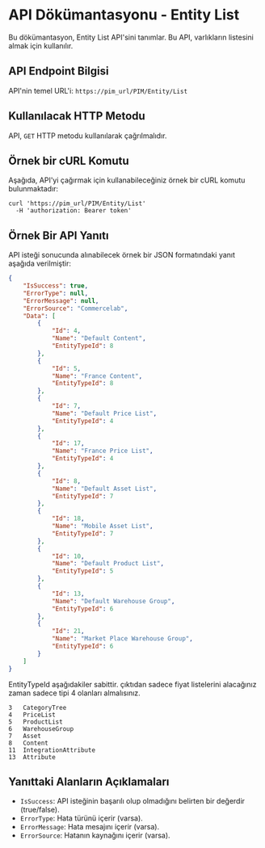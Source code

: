 # API Dökümantasyonu - Entity List

Bu dökümantasyon, Entity List API'sini tanımlar. Bu API, varlıkların listesini almak için kullanılır.

## API Endpoint Bilgisi

API'nin temel URL'i: `https://pim_url/PIM/Entity/List`

## Kullanılacak HTTP Metodu

API, `GET` HTTP metodu kullanılarak çağrılmalıdır.

## Örnek bir cURL Komutu

Aşağıda, API'yi çağırmak için kullanabileceğiniz örnek bir cURL komutu bulunmaktadır:

```plaintext
curl 'https://pim_url/PIM/Entity/List' 
  -H 'authorization: Bearer token'
```

## Örnek Bir API Yanıtı

API isteği sonucunda alınabilecek örnek bir JSON formatındaki yanıt aşağıda verilmiştir:

```json
{
    "IsSuccess": true,
    "ErrorType": null,
    "ErrorMessage": null,
    "ErrorSource": "Commercelab",
    "Data": [
        {
            "Id": 4,
            "Name": "Default Content",
            "EntityTypeId": 8
        },
        {
            "Id": 5,
            "Name": "France Content",
            "EntityTypeId": 8
        },
        {
            "Id": 7,
            "Name": "Default Price List",
            "EntityTypeId": 4
        },		
        {
            "Id": 17,
            "Name": "France Price List",
            "EntityTypeId": 4
        },
        {
            "Id": 8,
            "Name": "Default Asset List",
            "EntityTypeId": 7
        },
        {
            "Id": 18,
            "Name": "Mobile Asset List",
            "EntityTypeId": 7
        },
        {
            "Id": 10,
            "Name": "Default Product List",
            "EntityTypeId": 5
        },
        {
            "Id": 13,
            "Name": "Default Warehouse Group",
            "EntityTypeId": 6
        },
        {
            "Id": 21,
            "Name": "Market Place Warehouse Group",
            "EntityTypeId": 6
        }
    ]
}
```

EntityTypeId aşağıdakiler sabittir. çıktıdan sadece fiyat listelerini alacağınız zaman sadece tipi 4 olanları almalısınız.
```
3	CategoryTree   
4	PriceList 
5	ProductList
6	WarehouseGroup
7	Asset
8	Content
11	IntegrationAttribute
13	Attribute
````


## Yanıttaki Alanların Açıklamaları

- `IsSuccess`: API isteğinin başarılı olup olmadığını belirten bir değerdir (true/false).
- `ErrorType`: Hata türünü içerir (varsa).
- `ErrorMessage`: Hata mesajını içerir (varsa).
- `ErrorSource`: Hatanın kaynağını içerir (varsa).
